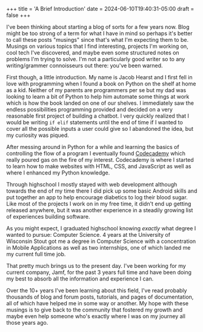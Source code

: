 +++
title = 'A Brief Introduction'
date = 2024-06-10T19:40:31-05:00
draft = false
+++

I've been thinking about starting a blog of sorts for a few years now. Blog might be too strong of a term for what I have in mind so perhaps
it's better to call these posts "musings" since that's what I'm expecting them to be. Musings on various topics that I find interesting,
projects I'm working on, cool tech I've discovered, and maybe even some structured notes on problems I'm trying to solve. I'm not a particularly good writer so to any writing/grammer connoisseurs out there: you've been warned.

<!--more-->

First though, a little introduction. My name is Jacob Hearst and I first fell in love with programming when I found a book on Python
on the shelf at home as a kid. Neither of my parents are programmers per se but my dad was looking to learn a bit of Python to help him automate
some things at work which is how the book landed on one of our shelves. I immediately saw the endless possibilities programming provided and
decided on a very reasonable first project of building a chatbot. I very quickly realized that I would be writing `if elif` statements until
the end of time if I wanted to cover all the possible inputs a user could give so I abandoned the idea, but my curiosity was piqued.

After messing around in Python for a while and learning the basics of controlling the flow of a program I eventually found [Codecademy](https://www.codecademy.com/) which really poured gas on the fire of my interest. Codecademy is where I started to learn how to make websites with HTML, CSS, and JavaScript as well as where I enhanced my Python knowledge.

Through highschool I mostly stayed with web development although towards the end of my time there I did pick up some basic Android skills and
put together an app to help encourage diabetics to log their blood sugar. Like most of the projects I work on in my free time, it didn't end up
getting released anywhere, but it was another experience in a steadily growing list of experiences building software.

As you might expect, I graduated highschool knowing _exactly_ what degree I wanted to pursue: Computer Science. 4 years at the University of
Wisconsin Stout got me a degree in Computer Science with a concentration in Mobile Applications as well as two internships, one of which landed me
my current full time job.

That pretty much brings us to the present day. I've been working for my current company, Jamf, for the past 3 years full time and have been doing
my best to absorb all the information and experience I can.

Over the 10+ years I've been learning about this field, I've read probably thousands of blog and forum posts, tutorials, and pages of
documentation, all of which have helped me in some way or another. My hope with these musings is to give back to the community that fostered my
growth and maybe even help someone who's exactly where I was on my journey all those years ago.
